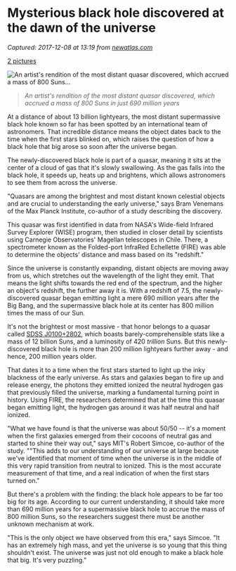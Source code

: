 # Mysterious black hole discovered at the dawn of the universe

_Captured: 2017-12-08 at 13:19 from [newatlas.com](https://newatlas.com/most-distant-supermassive-black-hole/52508/)_

[2 pictures](javascript:void\(0\))

![An artist's rendition of the most distant quasar discovered, which accrued a mass of 800 Suns...](https://img.newatlas.com/distant-quasar-2.jpg?auto=format%2Ccompress&ch=Width%2CDPR&dpr=2&fit=clip&h=347&q=40&rect=0%2C0%2C1199%2C674&w=616&s=0e057dee3a8043f8e077fc31abb5c344)

> _An artist's rendition of the most distant quasar discovered, which accrued a mass of 800 Suns in just 690 million years_

At a distance of about 13 billion lightyears, the most distant supermassive black hole known so far has been spotted by an international team of astronomers. That incredible distance means the object dates back to the time when the first stars blinked on, which raises the question of how a black hole that big arose so soon after the universe began.

The newly-discovered black hole is part of a quasar, meaning it sits at the center of a cloud of gas that it's slowly swallowing. As the gas falls into the black hole, it speeds up, heats up and brightens, which allows astronomers to see them from across the universe.

"Quasars are among the brightest and most distant known celestial objects and are crucial to understanding the early universe," says Bram Venemans of the Max Planck Institute, co-author of a study describing the discovery.

This quasar was first identified in data from NASA's Wide-field Infrared Survey Explorer (WISE) program, then studied in closer detail by scientists using Carnegie Observatories' Magellan telescopes in Chile. There, a spectrometer known as the Folded-port InfraRed Echellette (FIRE) was able to determine the objects' distance and mass based on its "redshift."

Since the universe is constantly expanding, distant objects are moving away from us, which stretches out the wavelength of the light they emit. That means the light shifts towards the red end of the spectrum, and the higher an object's redshift, the further away it is. With a redshift of 7.5, the newly-discovered quasar began emitting light a mere 690 million years after the Big Bang, and the supermassive black hole at its center has 800 million times the mass of our Sun.

It's not the brightest or most massive - that honor belongs to a quasar called [SDSS J0100+2802](https://newatlas.com/scientists-find-impossibly-large-black-hole/36296/), which boasts barely-comprehensible stats like a mass of 12 billion Suns, and a luminosity of 420 _trillion_ Suns. But this newly-discovered black hole is more than 200 million lightyears further away - and hence, 200 million years older.

That dates it to a time when the first stars started to light up the inky blackness of the early universe. As stars and galaxies began to fire up and release energy, the photons they emitted ionized the neutral hydrogen gas that previously filled the universe, marking a fundamental turning point in history. Using FIRE, the researchers determined that at the time this quasar began emitting light, the hydrogen gas around it was half neutral and half ionized.

"What we have found is that the universe was about 50/50 -- it's a moment when the first galaxies emerged from their cocoons of neutral gas and started to shine their way out," says MIT's Robert Simcoe, co-author of the study. ""This adds to our understanding of our universe at large because we've identified that moment of time when the universe is in the middle of this very rapid transition from neutral to ionized. This is the most accurate measurement of that time, and a real indication of when the first stars turned on."

But there's a problem with the finding: the black hole appears to be far too big for its age. According to our current understanding, it should take more than 690 million years for a supermassive black hole to accrue the mass of 800 million Suns, so the researchers suggest there must be another unknown mechanism at work.

"This is the only object we have observed from this era," says Simcoe. "It has an extremely high mass, and yet the universe is so young that this thing shouldn't exist. The universe was just not old enough to make a black hole that big. It's very puzzling."
